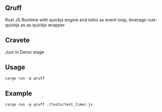Qruff
----

Rust JS Runtime with quickjs engine and tokio as event loop, leverage rust-quickjs as as quickjs wrapper

## Cravete

Just in Demo stage

## Usage

```
cargo run -p qruff
```

## Example

```
cargo run -p qruff ./tests/test_timer.js
```
